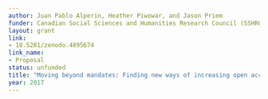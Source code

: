 ```yaml
---
author: Juan Pablo Alperin, Heather Piwowar, and Jason Priem
funder: Canadian Social Sciences and Humanities Research Council (SSHRC)
layout: grant
link:
- 10.5281/zenodo.4895674
link_name:
- Proposal
status: unfunded
title: "Moving beyond mandates: Finding new ways of increasing open access"
year: 2017
---
```

